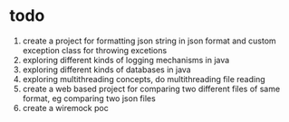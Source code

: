 # todo
1. create a project for formatting json string in json format and custom exception class for throwing excetions
2. exploring different kinds of logging mechanisms in java
3. exploring different kinds of databases in java
4. exploring multithreading concepts, do multithreading file reading
5. create a web based project for comparing two different files of same format, eg comparing two json files
6. create a wiremock poc
